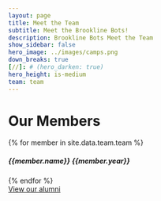 ```yaml
---
layout: page
title: Meet the Team 
subtitle: Meet the Brookline Bots!
description: Brookline Bots Meet the Team
show_sidebar: false
hero_image: ../images/camps.png
down_breaks: true
[//]: # (hero_darken: true)
hero_height: is-medium
team: team
---
```


<main>
    <h1>Our Members</h1>
    <div>
        {% for member in site.data.team.team %}
        <div>
            <h5>{{member.name}} {{member.year}}</h5>
        </div>
        {% endfor %}
        <div id="button-wrapper">
            <a href="/alumni" class="button">View our alumni</a>
        </div>
    </div>
</main>



    


